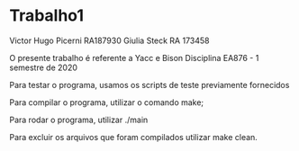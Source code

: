 # Trabalho1

Victor Hugo Picerni RA187930
Giulia Steck RA 173458

 O presente trabalho é referente a Yacc e Bison Disciplina EA876 - 1 semestre de 2020


Para testar o programa, usamos os scripts de teste previamente fornecidos


Para compilar o programa, utilizar o comando make;

Para rodar o programa, utilizar ./main

Para excluir os arquivos que foram compilados utilizar make clean.

